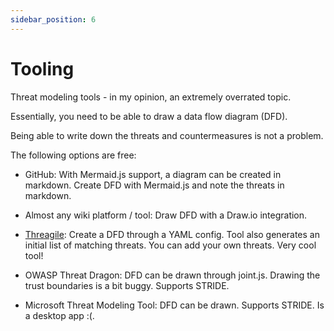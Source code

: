 ```yaml
---
sidebar_position: 6
---
```


# Tooling

Threat modeling tools - in my opinion, an extremely overrated topic.

Essentially, you need to be able to draw a data flow diagram (DFD).

Being able to write down the threats and countermeasures is not a problem.

The following options are free:

- GitHub: With Mermaid.js support, a diagram can be created in markdown. Create DFD with Mermaid.js and note the threats in markdown.

- Almost any wiki platform / tool: Draw DFD with a Draw.io integration.

- [Threagile](https://github.com/Threagile/threagile): Create a DFD through a YAML config. Tool also generates an initial list of matching threats. You can add your own threats. Very cool tool!

- OWASP Threat Dragon: DFD can be drawn through joint.js. Drawing the trust boundaries is a bit buggy. Supports STRIDE.

- Microsoft Threat Modeling Tool: DFD can be drawn. Supports STRIDE. Is a desktop app :(.
